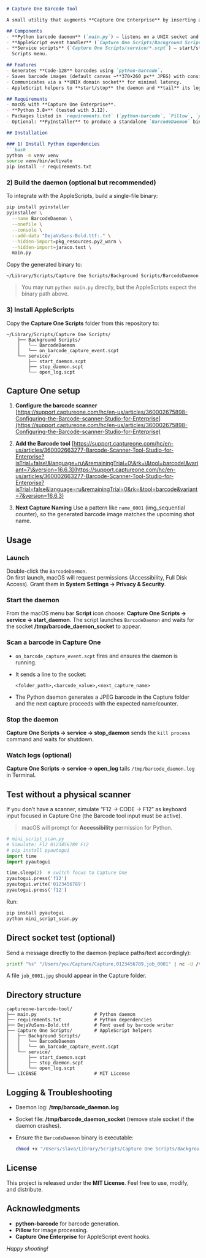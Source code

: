````markdown
# Capture One Barcode Tool

A small utility that augments **Capture One Enterprise** by inserting a barcode image into the next photo captured during a tethered session.

## Components
- **Python barcode daemon** (`main.py`) — listens on a UNIX socket and produces a JPEG barcode overlay in the  Capture folder.
- **AppleScript event handler** (`Capture One Scripts/Background Scripts/on_barcode_capture_event.scpt`) — invoked by Capture One when a barcode is scanned.
- **Service scripts** (`Capture One Scripts/service/*.scpt`) — start/stop the daemon and open logs from the macOS 
  Scripts menu.

## Features
- Generates **Code-128** barcodes using `python-barcode`.
- Saves barcode images (default canvas ~**370×260 px** JPEG) with consistent names in the Capture folder.
- Communicates via a **UNIX domain socket** for minimal latency.
- AppleScript helpers to **start/stop** the daemon and **tail** its log.

## Requirements
- macOS with **Capture One Enterprise**.
- **Python 3.8+** (tested with 3.12).
- Packages listed in `requirements.txt` (`python-barcode`, `Pillow`, `piexif`, etc.).
- Optional: **PyInstaller** to produce a standalone `BarcodeDaemon` binary.

## Installation

### 1) Install Python dependencies
```bash
python -m venv venv
source venv/bin/activate
pip install -r requirements.txt
````

### 2) Build the daemon (optional but recommended)

To integrate with the AppleScripts, build a single-file binary:

```bash
pip install pyinstaller
pyinstaller \
  --name BarcodeDaemon \
  --onefile \
  --console \
  --add-data "DejaVuSans-Bold.ttf:." \
  --hidden-import=pkg_resources.py2_warn \
  --hidden-import=jaraco.text \
  main.py
```

Copy the generated binary to:

```
~/Library/Scripts/Capture One Scripts/Background Scripts/BarcodeDaemon
```

> You may run `python main.py` directly, but the AppleScripts expect the binary path above.

### 3) Install AppleScripts

Copy the **Capture One Scripts** folder from this repository to:

```
~/Library/Scripts/Capture One Scripts/
    ├── Background Scripts/
    │   └── BarcodeDaemon
    │   └── on_barcode_capture_event.scpt
    └── service/
        ├── start_daemon.scpt
        ├── stop_daemon.scpt
        └── open_log.scpt
```

## Capture One setup

1. **Configure the barcode scanner**
   [https://support.captureone.com/hc/en-us/articles/360002675898-Configuring-the-Barcode-scanner-Studio-for-Enterprise](https://support.captureone.com/hc/en-us/articles/360002675898-Configuring-the-Barcode-scanner-Studio-for-Enterprise)

2. **Add the Barcode tool**
   [https://support.captureone.com/hc/en-us/articles/360002663277-Barcode-Scanner-Tool-Studio-for-Enterprise?isTrial=false\&language=ru\&remainingTrial=0\&rk=\&tool=barcode\&variant=7\&version=16.6.3](https://support.captureone.com/hc/en-us/articles/360002663277-Barcode-Scanner-Tool-Studio-for-Enterprise?isTrial=false&language=ru&remainingTrial=0&rk=&tool=barcode&variant=7&version=16.6.3)

3. **Next Capture Naming**
   Use a pattern like `name_0001` (img_sequential сounter), so the generated barcode image matches the upcoming shot name.

## Usage

### Launch
Double-click the `BarcodeDaemon`.  
On first launch, macOS will request permissions (Accessibility, Full Disk Access). Grant them in **System Settings → Privacy & Security**.

### Start the daemon

From the macOS menu bar **Script** icon choose:
**Capture One Scripts → service → start\_daemon**.
The script launches `BarcodeDaemon` and waits for the socket **/tmp/barcode\_daemon\_socket** to appear.

### Scan a barcode in Capture One

* `on_barcode_capture_event.scpt` fires and ensures the daemon is running.
* It sends a line to the socket:

  ```
  <folder_path>,<barcode_value>,<next_capture_name>
  ```
* The Python daemon generates a JPEG barcode in the Capture folder and the next capture proceeds with the expected name/counter.

### Stop the daemon

**Capture One Scripts → service → stop\_daemon** sends the `kill process` command and waits for shutdown.

### Watch logs (optional)

**Capture One Scripts → service → open\_log** tails `/tmp/barcode_daemon.log` in Terminal.

## Test without a physical scanner

If you don’t have a scanner, simulate “F12 → CODE → F12” as keyboard input focused in Capture One (the Barcode tool input must be active).

> macOS will prompt for **Accessibility** permission for Python.

```python
# mini_script_scan.py
# Simulate: F12 0123456789 F12
# pip install pyautogui
import time
import pyautogui

time.sleep(2)  # switch focus to Capture One
pyautogui.press('f12')
pyautogui.write('0123456789')
pyautogui.press('f12')
```

Run:

```bash
pip install pyautogui
python mini_script_scan.py
```

## Direct socket test (optional)

Send a message directly to the daemon (replace paths/text accordingly):

```bash
printf "%s" "/Users/you/Capture/Capture,0123456789,job_0001" | nc -U /tmp/barcode_daemon_socket -w 2
```

A file `job_0001.jpg` should appear in the Capture folder.

## Directory structure

```
captureone-barcode-tool/
├── main.py                     # Python daemon
├── requirements.txt            # Python dependencies
├── DejaVuSans-Bold.ttf         # Font used by barcode writer
├── Capture One Scripts/        # AppleScript helpers
│   ├── Background Scripts/
│   │   └── BarcodeDaemon
│   │   └── on_barcode_capture_event.scpt
│   └── service/
│       ├── start_daemon.scpt
│       ├── stop_daemon.scpt
│       └── open_log.scpt
└── LICENSE                     # MIT License
```

## Logging & Troubleshooting

* Daemon log: **/tmp/barcode\_daemon.log**
* Socket file: **/tmp/barcode\_daemon\_socket** (remove stale socket if the daemon crashes).
* Ensure the `BarcodeDaemon` binary is executable:

  ```bash
  chmod +x "/Users/slava/Library/Scripts/Capture One Scripts/Background Scripts/BarcodeDaemon"
  ```

## License

This project is released under the **MIT License**. Feel free to use, modify, and distribute.

## Acknowledgments

* **python-barcode** for barcode generation.
* **Pillow** for image processing.
* **Capture One Enterprise** for AppleScript event hooks.

*Happy shooting!*
